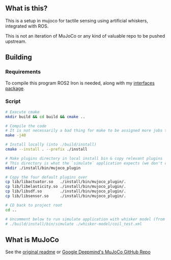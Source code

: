 ## What is this?

This is a setup in mujoco for tactile sensing using artificial whiskers, integrated with ROS.

This is not an iteration of MuJoCo or any kind of valuable repo to be pushed upstream.

## Building

### Requirements

To compile this program ROS2 Iron is needed, along with my [interfaces package](https://github.com/nonbinary-duck/ros2-interfaces).

### Script

```bash
# Execute cmake
mkdir build && cd build && cmake ..

# Compile the code
# It is not necessarily a bad thing for make to be assigned more jobs than there are virtual cores
make -j40

# Install locally (into ./build/install)
cmake --install . --prefix ./install

# Make plugins directory in local install bin & copy relevant plugins
# This directory is what the `simulate` application expects (we don't change this behaviour)
mkdir ./install/bin/mujoco_plugin

# Copy the four default plugins over
cp lib/libactuator.so   ./install/bin/mujoco_plugin/.
cp lib/libelasticity.so ./install/bin/mujoco_plugin/.
cp lib/libsdf.so        ./install/bin/mujoco_plugin/.
cp lib/libsensor.so     ./install/bin/mujoco_plugin/.

# CD back to project root
cd ..

# Uncomment below to run simulate application with whisker model (from project root after running above command)
# ./build/install/bin/simulate ./whisker-model/coil_test.xml
```

## What is MuJoCo

See the [original readme](./MJREADME.md) or [Google Deepmind's MuJoCo GitHub Repo](https://github.com/google-deepmind/mujoco)